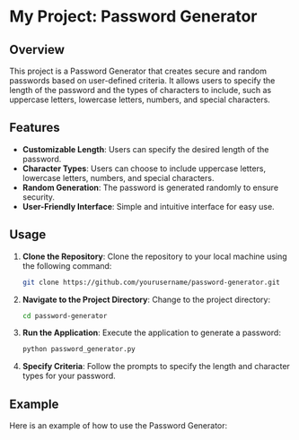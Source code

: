 # My Project: Password Generator

## Overview

This project is a Password Generator that creates secure and random passwords based on user-defined criteria. It allows users to specify the length of the password and the types of characters to include, such as uppercase letters, lowercase letters, numbers, and special characters.

## Features

- **Customizable Length**: Users can specify the desired length of the password.
- **Character Types**: Users can choose to include uppercase letters, lowercase letters, numbers, and special characters.
- **Random Generation**: The password is generated randomly to ensure security.
- **User-Friendly Interface**: Simple and intuitive interface for easy use.

## Usage

1. **Clone the Repository**: Clone the repository to your local machine using the following command:
    ```sh
    git clone https://github.com/yourusername/password-generator.git
    ```

2. **Navigate to the Project Directory**: Change to the project directory:
    ```sh
    cd password-generator
    ```

3. **Run the Application**: Execute the application to generate a password:
    ```sh
    python password_generator.py
    ```

4. **Specify Criteria**: Follow the prompts to specify the length and character types for your password.

## Example

Here is an example of how to use the Password Generator:
